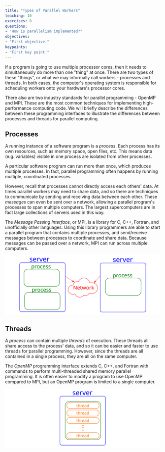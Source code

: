 ```yaml
---
title: "Types of Parallel Workers"
teaching: 10
exercises: 0
questions:
- "How is parallelism implemented?"
objectives:
- "First objective."
keypoints:
- "First key point."
---
```


If a program is going to use multiple processor cores, then it needs to simultaneously do more than one "thing" at once.  There are two types of these "things", or what we may informally call workers - processes and threads.   In both cases, the computer's operating system is responsible for scheduling workers onto your hardware's processor cores.

There also are two industry standards for parallel programming - OpenMP and MPI.  These are the most common techniques for implementing high-performance computing code.  We will briefly describe the differences between these programming interfaces to illustrate the differences between processes and threads for parallel computing.

## Processes

A running instance of a software program is a *process*.  Each process has its own resources, such as memory space, open files, etc.  This means data (e.g. variables) visible in one process are isolated from other processes.

A particular software program can run more than once, which produces multiple processes. In fact, parallel programming often happens by running multiple, coordinated processes.

However, recall that processes cannot directly access each others' data.  At times parallel workers may need to share data, and so there are techniques to communicate by sending and receiving data between each other.  These *messages* can even be sent over a network, allowing a parallel program's processes to span multiple computers.  The largest supercomputers are in fact large collections of servers used in this way.

The *Message Passing Interface*, or MPI, is a library for C, C++, Fortran, and unofficially other languages.  Using this library programmers are able to start a parallel program that contains multiple processes, and send/receive messages between processes to coordinate and share data.  Because messages can be passed over a network, MPI can run across multiple computers.

![Parallel Processes](../fig/multiprocess.svg)

## Threads

A *process* can contain multiple *threads* of execution.  These threads all share access to the process' data, and so it can be easier and faster to use threads for parallel programming.  However, since the threads are all contained in a single process, they are all on the same computer.

The *OpenMP* programming interface extends C, C++, and Fortran with commands to perform multi-threaded shared memory parallel programming.  It is often easier to modify a program to use OpenMP compared to MPI, but an OpenMP program is limited to a single computer.

![Parallel Threads](../fig/multithreading.svg)
